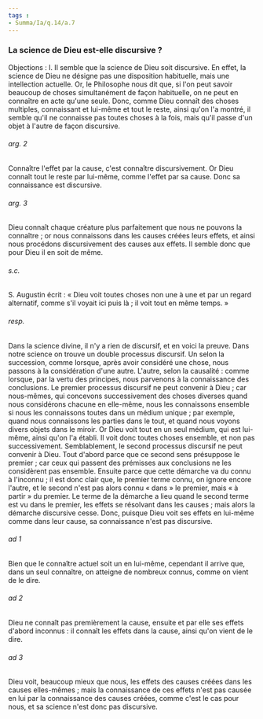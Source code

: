 ```yaml
---
tags : 
- Summa/Ia/q.14/a.7
---
```


### La science de Dieu est-elle discursive ?

Objections : l. Il semble que la science de Dieu soit discursive. En effet, la science de Dieu ne désigne pas une disposition habituelle, mais une intellection actuelle. Or, le Philosophe nous dit que, si l'on peut savoir beaucoup de choses simultanément de façon habituelle, on ne peut en connaître en acte qu'une seule. Donc, comme Dieu connaît des choses multiples, connaissant et lui-même et tout le reste, ainsi qu'on l'a montré, il semble qu'il ne connaisse pas toutes choses à la fois, mais qu'il passe d'un objet à l'autre de façon discursive. 

###### arg. 2
Connaître l'effet par la cause, c'est connaître discursivement. Or Dieu connaît tout le reste par lui-même, comme l'effet par sa cause. Donc sa connaissance est discursive. 

###### arg. 3
Dieu connaît chaque créature plus parfaitement que nous ne pouvons la connaître ; or nous connaissons dans les causes créées leurs effets, et ainsi nous procédons discursivement des causes aux effets. Il semble donc que pour Dieu il en soit de même. 

###### s.c.
S. Augustin écrit : « Dieu voit toutes choses non une à une et par un regard alternatif, comme s'il voyait ici puis là ; il voit tout en même temps. » 

###### resp.
Dans la science divine, il n'y a rien de discursif, et en voici la preuve. Dans notre science on trouve un double processus discursif. Un selon la succession, comme lorsque, après avoir considéré une chose, nous passons à la considération d'une autre. L'autre, selon la causalité : comme lorsque, par la vertu des principes, nous parvenons à la connaissance des conclusions. Le premier processus discursif ne peut convenir à Dieu ; car nous-mêmes, qui concevons successivement des choses diverses quand nous considérons chacune en elle-même, nous les connaissons ensemble si nous les connaissons toutes dans un médium unique ; par exemple, quand nous connaissons les parties dans le tout, et quand nous voyons divers objets dans le miroir. Or Dieu voit tout en un seul médium, qui est lui-même, ainsi qu'on l'a établi. Il voit donc toutes choses ensemble, et non pas successivement. Semblablement, le second processus discursif ne peut convenir à Dieu. Tout d'abord parce que ce second sens présuppose le premier ; car ceux qui passent des prémisses aux conclusions ne les considèrent pas ensemble. Ensuite parce que cette démarche va du connu à l'inconnu ; il est donc clair que, le premier terme connu, on ignore encore l'autre, et le second n'est pas alors connu « dans » le premier, mais « à partir » du premier. Le terme de la démarche a lieu quand le second terme est vu dans le premier, les effets se résolvant dans les causes ; mais alors la démarche discursive cesse. Donc, puisque Dieu voit ses effets en lui-même comme dans leur cause, sa connaissance n'est pas discursive. 

###### ad 1
Bien que le connaître actuel soit un en lui-même, cependant il arrive que, dans un seul connaître, on atteigne de nombreux connus, comme on vient de le dire. 

###### ad 2
Dieu ne connaît pas premièrement la cause, ensuite et par elle ses effets d'abord inconnus : il connaît les effets dans la cause, ainsi qu'on vient de le dire. 

###### ad 3
Dieu voit, beaucoup mieux que nous, les effets des causes créées dans les causes elles-mêmes ; mais la connaissance de ces effets n'est pas causée en lui par la connaissance des causes créées, comme c'est le cas pour nous, et sa science n'est donc pas discursive. 



